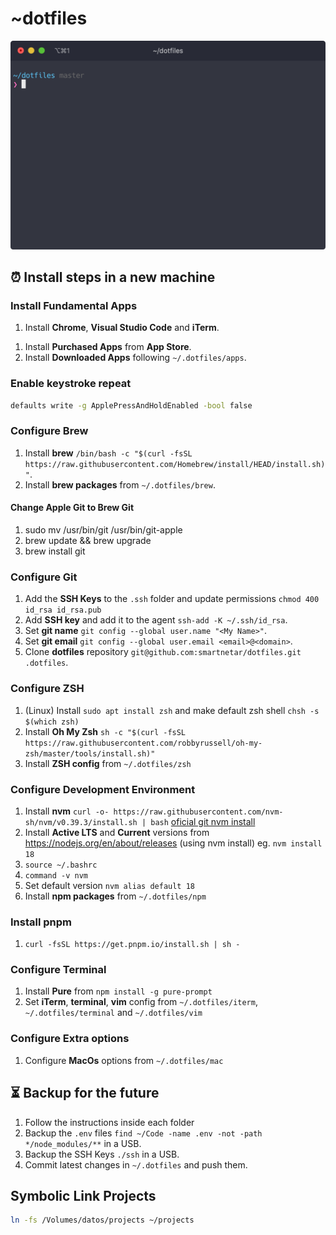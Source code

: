 # ~dotfiles
<img src="iterm.png" alt="iterm" width="600">

## ⏰ Install steps in a new machine

### Install Fundamental Apps
1. Install **Chrome**, **Visual Studio Code** and **iTerm**.
<!-- 1. Install **Chrome**, **1Password**, **Visual Studio Code**, **WebStorm** and **iTerm**. -->
<!-- 1. Install **Logitech Options** `https://www.logitech.com/en-us/product/options`. -->
<!-- 1. Install **Camera Settings** `https://support.logi.com/hc/en-us/articles/360049055854`. -->
<!-- 1. Install **Aerial Screensaver** from `https://aerialscreensaver.github.io`. -->
1. Install **Purchased Apps** from **App Store**.
1. Install **Downloaded Apps** following `~/.dotfiles/apps`.

### Enable keystroke repeat
```bash
defaults write -g ApplePressAndHoldEnabled -bool false
```

### Configure Brew
1. Install **brew** `/bin/bash -c "$(curl -fsSL https://raw.githubusercontent.com/Homebrew/install/HEAD/install.sh)"`.
1. Install **brew packages** from `~/.dotfiles/brew`.

#### Change Apple Git to Brew Git
1. sudo mv /usr/bin/git /usr/bin/git-apple
1. brew update && brew upgrade
1. brew install git

### Configure Git
<!-- 1. Install **Git** through Xcode Command Line Tools `xcode-select --install` -->
1. Add the **SSH Keys** to the `.ssh` folder and update permissions `chmod 400 id_rsa id_rsa.pub`
1. Add **SSH key** and add it to the agent `ssh-add -K ~/.ssh/id_rsa`.
1. Set **git name** `git config --global user.name "<My Name>"`.
1. Set **git email** `git config --global user.email <email>@<domain>`.
1. Clone **dotfiles** repository `git@github.com:smartnetar/dotfiles.git .dotfiles`.

### Configure ZSH
1. (Linux) Install `sudo apt install zsh` and make default zsh shell `chsh -s $(which zsh)`
1. Install **Oh My Zsh** ```sh -c "$(curl -fsSL https://raw.githubusercontent.com/robbyrussell/oh-my-zsh/master/tools/install.sh)"```
1. Install **ZSH config** from `~/.dotfiles/zsh`

### Configure Development Environment
1. Install **nvm** ```curl -o- https://raw.githubusercontent.com/nvm-sh/nvm/v0.39.3/install.sh | bash``` [oficial git nvm install](https://github.com/nvm-sh/nvm#installing-and-updating)
1. Install **Active LTS** and **Current** versions from https://nodejs.org/en/about/releases (using nvm install) eg. `nvm install 18`
1. `source ~/.bashrc`
1. `command -v nvm`
1. Set default version `nvm alias default 18`
1. Install **npm packages** from `~/.dotfiles/npm`

### Install pnpm
1. `curl -fsSL https://get.pnpm.io/install.sh | sh -`

### Configure Terminal
1. Install **Pure** from `npm install -g pure-prompt`
1. Set **iTerm**, **terminal**, **vim** config from `~/.dotfiles/iterm`, `~/.dotfiles/terminal` and `~/.dotfiles/vim`

### Configure Extra options
1. Configure **MacOs** options from `~/.dotfiles/mac`

<!-- ## 🍓 Raspberry Pi OS
Follow **Configure Git**, **Configure ZSH**, **Configure Development Environment**, and **Configure Terminal** instructions and `~/.dotfiles/raspberry` instructions. -->

## ⏳ Backup for the future
1. Follow the instructions inside each folder
1. Backup the `.env` files `find ~/Code -name .env -not -path */node_modules/**` in a USB.
1. Backup the SSH Keys `./ssh` in a USB.
1. Commit latest changes in `~/.dotfiles` and push them.

## Symbolic Link Projects
```bash
ln -fs /Volumes/datos/projects ~/projects
```
